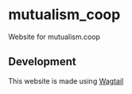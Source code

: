# mutualism_coop
Website for mutualism.coop

## Development
This website is made using [Wagtail](https://wagtail.io)
